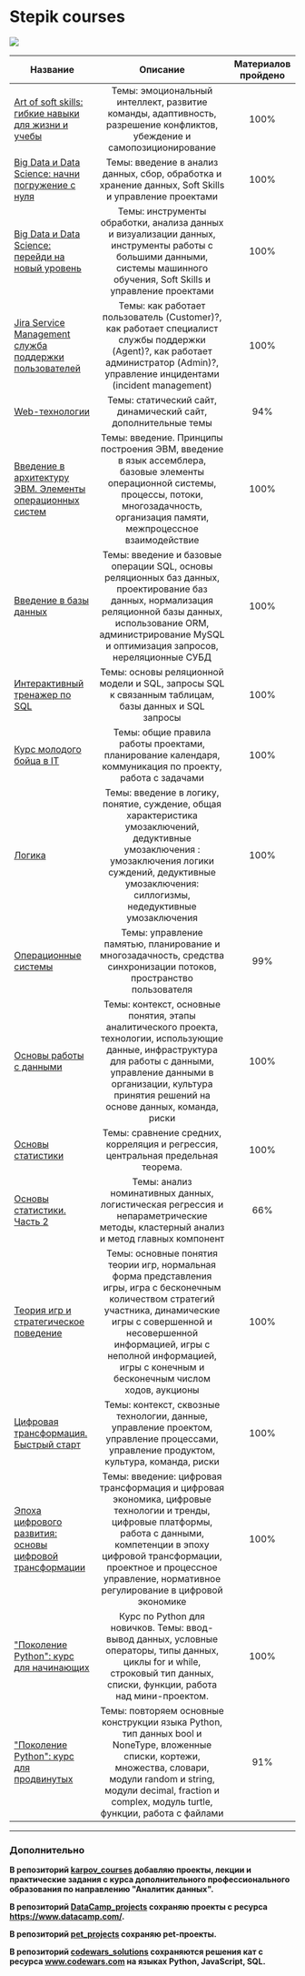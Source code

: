 # Stepik courses

![](https://static.tildacdn.com/tild3761-3062-4635-a636-666363643432/stepik-share-ru.png)

Название   |Описание | Материалов пройдено
-----------|:-------:|:-------------------:
[Art of soft skills: гибкие навыки для жизни и учебы](https://github.com/QuantumFluxx/Stepik_courses/blob/main/Certificates/Art%20Of%20Soft%20skills%20%D0%B3%D0%B8%D0%B1%D0%BA%D0%B8%D0%B5%20%D0%BD%D0%B0%D0%B2%D1%8B%D0%BA%D0%B8%20%D0%B4%D0%BB%D1%8F%20%D0%B6%D0%B8%D0%B7%D0%BD%D0%B8%20%D0%B8%20%D1%83%D1%87%D0%B5%D0%B1%D1%8B.pdf) | Темы: эмоциональный интеллект, развитие команды, адаптивность, разрешение конфликтов, убеждение и самопозиционирование | 100%
[Big Data и Data Science: начни погружение с нуля](https://github.com/QuantumFluxx/Stepik_courses/blob/main/Certificates/Big%20Data%20%D0%B8%20Data%20Science%20%D0%BD%D0%B0%D1%87%D0%BD%D0%B8%20%D0%BF%D0%BE%D0%B3%D1%80%D1%83%D0%B6%D0%B5%D0%BD%D0%B8%D0%B5%20%D1%81%20%D0%BD%D1%83%D0%BB%D1%8F.pdf) | Темы: введение в анализ данных, сбор, обработка и хранение данных, Soft Skills и управление проектами | 100%
[Big Data и Data Science: перейди на новый уровень](https://github.com/QuantumFluxx/Stepik_courses/blob/main/Certificates/Big%20Data%20%D0%B8%20Data%20Science%20%D0%BF%D0%B5%D1%80%D0%B5%D0%B9%D0%B4%D0%B8%20%D0%BD%D0%B0%20%D0%BD%D0%BE%D0%B2%D1%8B%D0%B9%20%D1%83%D1%80%D0%BE%D0%B2%D0%B5%D0%BD%D1%8C.pdf) | Темы: инструменты обработки, анализа данных и визуализации данных, инструменты работы с большими данными, системы машинного обучения, Soft Skills и управление проектами | 100%
[Jira Service Management служба поддержки пользователей](http://localhost:8888/files/pj/Stepik_courses/Certificates/Jira%20Service%20Management%20%D1%81%D0%BB%D1%83%D0%B6%D0%B1%D0%B0%20%D0%BF%D0%BE%D0%B4%D0%B4%D0%B5%D1%80%D0%B6%D0%BA%D0%B8%20%D0%BF%D0%BE%D0%BB%D1%8C%D0%B7%D0%BE%D0%B2%D0%B0%D1%82%D0%B5%D0%BB%D0%B5%D0%B9.pdf) | Темы:  как работает пользователь (Customer)?, как работает специалист службы поддержки (Agent)?, как работает администратор (Admin)?, управление инцидентами (incident management) | 100%
[Web-технологии](https://github.com/QuantumFluxx/Stepik_courses/blob/main/Certificates/Web%20%D1%82%D0%B5%D1%85%D0%BD%D0%BE%D0%BB%D0%BE%D0%B3%D0%B8%D0%B8.pdf) | Темы: статический сайт, динамический сайт, дополнительные темы | 94% 
[Введение в архитектуру ЭВМ. Элементы операционных систем](https://github.com/QuantumFluxx/Stepik_courses/blob/main/Certificates/%D0%92%D0%B2%D0%B5%D0%B4%D0%B5%D0%BD%D0%B8%D0%B5%20%D0%B2%20%D0%B0%D1%80%D1%85%D0%B8%D1%82%D0%B5%D0%BA%D1%82%D1%83%D1%80%D1%83%20%D0%AD%D0%92%D0%9C%20%D0%AD%D0%BB%D0%B5%D0%BC%D0%B5%D0%BD%D1%82%D1%8B%20%D0%BE%D0%BF%D0%B5%D1%80%D0%B0%D1%86%D0%B8%D0%BE%D0%BD%D0%BD%D1%8B%D1%85%20%D1%81%D0%B8%D1%81%D1%82%D0%B5%D0%BC.pdf) | Темы: введение. Принципы построения ЭВМ, введение в язык ассемблера, базовые элементы операционной системы, процессы, потоки, многозадачность, организация памяти, межпроцессное взаимодействие | 100%
[Введение в базы данных](https://github.com/QuantumFluxx/Stepik_courses/blob/main/Certificates/%D0%92%D0%B2%D0%B5%D0%B4%D0%B5%D0%BD%D0%B8%D0%B5%20%D0%B2%20%D0%B1%D0%B0%D0%B7%D1%8B%20%D0%B4%D0%B0%D0%BD%D0%BD%D1%8B%D1%85.pdf) | Темы: введение и базовые операции SQL, основы реляционных баз данных, проектирование баз данных, нормализация реляционной базы данных, использование ORM, администрирование MySQL и оптимизация запросов, нереляционные СУБД | 100%
[Интерактивный тренажер по SQL](https://github.com/QuantumFluxx/Stepik_courses/tree/main/Interactive%20SQL%20Trainer) | Темы: основы реляционной модели и SQL, запросы SQL к связанным таблицам, базы данных и SQL запросы | 100%
[Курс молодого бойца в IT](https://github.com/QuantumFluxx/Stepik_courses/blob/main/Certificates/%D0%9A%D1%83%D1%80%D1%81%20%D0%BC%D0%BE%D0%BB%D0%BE%D0%B4%D0%BE%D0%B3%D0%BE%20%D0%B1%D0%BE%D0%B9%D1%86%D0%B0%20%D0%B2%20IT.pdf) | Темы: общие правила работы проектами, планирование календаря, коммуникация по проекту, работа с задачами | 100%
[Логика](https://github.com/QuantumFluxx/Stepik_courses/blob/main/Certificates/%D0%9B%D0%BE%D0%B3%D0%B8%D0%BA%D0%B0.pdf) | Темы: введение в логику, понятие, суждение, общая характеристика умозаключений, дедуктивные умозаключения : умозаключения логики суждений, дедуктивные умозаключения: силлогизмы, недедуктивные умозаключения| 100%
[Операционные системы](https://github.com/QuantumFluxx/Stepik_courses/blob/main/Certificates/%D0%9E%D0%BF%D0%B5%D1%80%D0%B0%D1%86%D0%B8%D0%BE%D0%BD%D0%BD%D1%8B%D0%B5%20%D1%81%D0%B8%D1%81%D1%82%D0%B5%D0%BC%D1%8B.pdf) | Темы: управление памятью, планирование и многозадачность, средства синхронизации потоков, пространство пользователя | 99%
[Основы работы с данными](https://github.com/QuantumFluxx/Stepik_courses/blob/main/Certificates/%D0%9E%D1%81%D0%BD%D0%BE%D0%B2%D1%8B%20%D1%80%D0%B0%D0%B1%D0%BE%D1%82%D1%8B%20%D1%81%20%D0%B4%D0%B0%D0%BD%D0%BD%D1%8B%D0%BC%D0%B8.pdf) | Темы: контекст, основные понятия, этапы аналитического проекта, технологии, использующие данные, инфраструктура для работы с данными, управление данными в организации, культура принятия решений на основе данных, команда, риски | 100%
[Основы статистики](https://github.com/QuantumFluxx/Stepik_courses/tree/main/Fundamentals%20of%20statistics)|Темы: сравнение средних, корреляция и регрессия, центральная предельная теорема. | 100%
[Основы статистики. Часть 2](https://github.com/QuantumFluxx/Stepik_courses/tree/main/Fundamentals%20of%20statistics%20part%202) | Темы: анализ номинативных данных, логистическая регрессия и непараметрические методы, кластерный анализ и метод главных компонент | 66%
[Теория игр и стратегическое поведение](https://github.com/QuantumFluxx/Stepik_courses/tree/main/Game%20theory%20and%20strategic%20behavior) | Темы: основные понятия теории игр, нормальная форма представления игры, игра с бесконечным количеством стратегий участника, динамические игры с совершенной и несовершенной информацией, игры с неполной информацией, игры с конечным и бесконечным числом ходов, аукционы | 100%
[Цифровая трансформация. Быстрый старт](https://github.com/QuantumFluxx/Stepik_courses/blob/main/Certificates/%D0%A6%D0%B8%D1%84%D1%80%D0%BE%D0%B2%D0%B0%D1%8F%20%D1%82%D1%80%D0%B0%D0%BD%D1%81%D1%84%D0%BE%D1%80%D0%BC%D0%B0%D1%86%D0%B8%D1%8F%20%D0%B1%D1%8B%D1%81%D1%82%D1%80%D1%8B%D0%B9%20%D1%81%D1%82%D0%B0%D1%80%D1%82.pdf) | Темы: контекст, сквозные технологии, данные, управление проектом, управление процессами, управление продуктом, культура, команда, риски | 100%
[Эпоха цифрового развития: основы цифровой трансформации](https://github.com/QuantumFluxx/Stepik_courses/blob/main/Certificates/%D0%AD%D0%BF%D0%BE%D1%85%D0%B0%20%D1%86%D0%B8%D1%84%D1%80%D0%BE%D0%B2%D0%BE%D0%B3%D0%BE%20%D1%80%D0%B0%D0%B7%D0%B2%D0%B8%D1%82%D0%B8%D1%8F%20%D0%BE%D1%81%D0%BD%D0%BE%D0%B2%D1%8B%20%D1%86%D0%B8%D1%84%D1%80%D0%BE%D0%B2%D0%BE%D0%B9%20%D1%82%D1%80%D0%B0%D0%BD%D1%81%D1%84%D0%BE%D1%80%D0%BC%D0%B0%D1%86%D0%B8%D0%B8.pdf) | Темы: введение: цифровая трансформация и цифровая экономика, цифровые технологии и тренды, цифровые платформы, работа с данными, компетенции в эпоху цифровой трансформации, проектное и процессное управление, нормативное регулирование в цифровой экономике | 100%
["Поколение Python": курс для начинающих](https://github.com/QuantumFluxx/Stepik_courses/tree/main/Generation_python)| Курс по Python для новичков. Темы: ввод-вывод данных, условные операторы, типы данных, циклы for и while, строковый тип данных, списки, функции, работа над мини-проектом. | 100%
["Поколение Python": курс для продвинутых](https://github.com/QuantumFluxx/Stepik_courses/tree/main/Generation%20Python%20advanced%20course) | Темы: повторяем основные конструкции языка Python, тип данных bool и NoneType, вложенные списки, кортежи, множества, словари, модули random и string, модули decimal, fraction и complex, модуль turtle, функции, работа с файлами | 91%

------------------------------
### Дополнительно
**В репозиторий [karpov_courses](https://github.com/QuantumFluxx/karpov_courses) добавляю проекты, лекции и практические задания с курса дополнительного профессионального образования по направлению "Аналитик данных".**

**В репозиторий [DataCamp_projects](https://github.com/QuantumFluxx/DataCamp_projects) сохраняю проекты с ресурса https://www.datacamp.com/.**

**В репозиторий [pet_projects](https://github.com/QuantumFluxx/pet_projects) сохраняю pet-проекты.**

**В репозиторий [codewars_solutions](https://github.com/QuantumFluxx/codewars_solutions) сохраняются решения кат с ресурса www.codewars.com на языках Python, JavaScript, SQL.**
